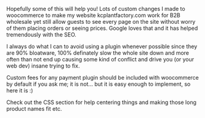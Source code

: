 Hopefully some of this will help you! Lots of custom changes I made to woocommerce to make my website kcplantfactory.com work for B2B wholesale yet still allow guests to see every page on the site without worry of them placing orders or seeing prices. Google loves that and it has helped tremendously with the SEO.

I always do what I can to avoid using a plugin whenever possible since they are 90% bloatware, 100% definately slow the whole site down and more often than not end up causing some kind of conflict and drive you (or your web dev) insane trying to fix.

Custom fees for any payment plugin should be included with woocommerce by default if you ask me; it is not... but it is easy enough to implement, so here it is :)

Check out the CSS section for help centering things and making those long product names fit etc.

